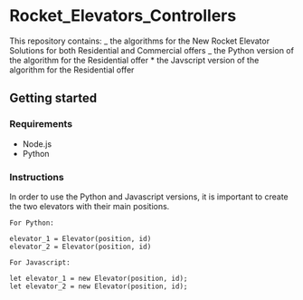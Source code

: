 # Rocket_Elevators_Controllers

This repository contains:
_ the algorithms for the New Rocket Elevator Solutions for both Residential and Commercial offers
_ the Python version of the algorithm for the Residential offer \* the Javscript version of the algorithm for the Residential offer

## Getting started

### Requirements

- Node.js
- Python

### Instructions

In order to use the Python and Javascript versions, it is important to create the two elevators with their main positions.

```
For Python:

elevator_1 = Elevator(position, id)
elevator_2 = Elevator(position, id)
```

```
For Javascript:

let elevator_1 = new Elevator(position, id);
let elevator_2 = new Elevator(position, id);
```
